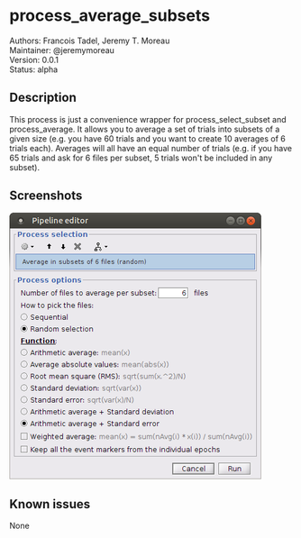 # process_average_subsets
Authors: Francois Tadel, Jeremy T. Moreau  
Maintainer: @jeremymoreau  
Version: 0.0.1  
Status: alpha  

## Description
This process is just a convenience wrapper for process_select_subset and process_average. It allows you to average a set of trials into subsets of a given size (e.g. you have 60 trials and you want to create 10 averages of 6 trials each). Averages will all have an equal number of trials (e.g. if you have 65 trials and ask for 6 files per subset, 5 trials won't be included in any subset).

## Screenshots
![process_average_subsets screenshot](./screenshot.png)

## Known issues
None

